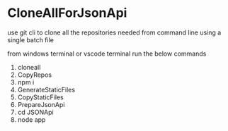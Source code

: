 # CloneAllForJsonApi
use git cli to clone all the repositories needed from command line using a single batch file

from windows terminal
or
vscode terminal
run the below commands

1.  cloneall
2.  CopyRepos
3.  npm i
4.  GenerateStaticFiles
5.  CopyStaticFiles
6.  PrepareJsonApi
7.  cd JSONApi 
8.  node app
